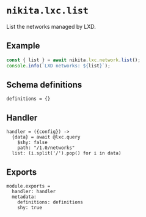 
# `nikita.lxc.list`

List the networks managed by LXD.

## Example

```js
const { list } = await nikita.lxc.network.list();
console.info(`LXD networks: ${list}`);
```

## Schema definitions

    definitions = {}

## Handler

    handler = ({config}) ->
      {data} = await @lxc.query
        $shy: false
        path: "/1.0/networks"
      list: (i.split('/').pop() for i in data)

## Exports

    module.exports =
      handler: handler
      metadata:
        definitions: definitions
        shy: true
